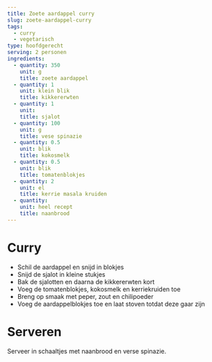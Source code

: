 ```yaml
---
title: Zoete aardappel curry
slug: zoete-aardappel-curry
tags: 
  - curry
  - vegetarisch
type: hoofdgerecht
serving: 2 personen
ingredients:
  - quantity: 350
    unit: g
    title: zoete aardappel
  - quantity: 1
    unit: klein blik
    title: kikkererwten
  - quantity: 1
    unit: 
    title: sjalot
  - quantity: 100
    unit: g
    title: vese spinazie
  - quantity: 0.5
    unit: blik
    title: kokosmelk
  - quantity: 0.5
    unit: blik
    title: tomatenblokjes
  - quantity: 2
    unit: el
    title: kerrie masala kruiden
  - quantity: 
    unit: heel recept
    title: naanbrood
---
```


# Curry

- Schil de aardappel en snijd in blokjes
- Snijd de sjalot in kleine stukjes
- Bak de sjalotten en daarna de kikkererwten kort
- Voeg de tomatenblokjes, kokosmelk en kerriekruiden toe
- Breng op smaak met peper, zout en chilipoeder
- Voeg de aardappelblokjes toe en laat stoven totdat deze gaar zijn

# Serveren

Serveer in schaaltjes met naanbrood en verse spinazie.

